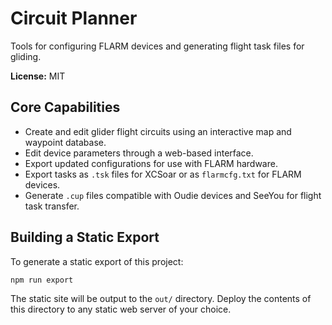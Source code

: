 # Circuit Planner

Tools for configuring FLARM devices and generating flight task files for gliding.

**License:** MIT

## Core Capabilities

- Create and edit glider flight circuits using an interactive map and waypoint database.
- Edit device parameters through a web-based interface.
- Export updated configurations for use with FLARM hardware.
- Export tasks as `.tsk` files for XCSoar or as `flarmcfg.txt` for FLARM devices.
- Generate `.cup` files compatible with Oudie devices and SeeYou for flight task transfer.

## Building a Static Export

To generate a static export of this project:

```bash
npm run export
```

The static site will be output to the `out/` directory. Deploy the contents of this directory to any static web server of your choice.